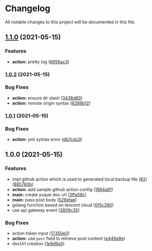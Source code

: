 # Changelog

All notable changes to this project will be documented in this file.

## [1.1.0](https://github.com/lbwa/yuque-sync/compare/v1.0.2...v1.1.0) (2021-05-15)

### Features

- **action:** pretty log ([6956ac3](https://github.com/lbwa/yuque-sync/commit/6956ac3da17def9285226eb476b16359987521b0))

### [1.0.2](https://github.com/lbwa/yuque-sync/compare/v1.0.1...v1.0.2) (2021-05-15)

### Bug Fixes

- **action:** ensure dir slash ([3438d60](https://github.com/lbwa/yuque-sync/commit/3438d603d9d934e3dcc16151fef66e72b059d4b4))
- **action:** remote origin syntax ([6289b12](https://github.com/lbwa/yuque-sync/commit/6289b1270dd2ee0c6812c0258fe2c0ed67b56196))

### [1.0.1](https://github.com/lbwa/yuque-github-hook/compare/v1.0.0...v1.0.1) (2021-05-15)

### Bug Fixes

- **action:** yml syntax error ([db7cdc0](https://github.com/lbwa/yuque-github-hook/commit/db7cdc012920bfa2fb12ee024bb6cfd166d4f038))

## 1.0.0 (2021-05-15)

### Features

- impl github action which is used to generated local backup file ([#2](https://github.com/lbwa/yuque-github-hook/issues/2)) ([885760b](https://github.com/lbwa/yuque-github-hook/commit/885760b7003e55a68bc905410667af6b231043cc))
- **action:** add sample github action config ([1884a81](https://github.com/lbwa/yuque-github-hook/commit/1884a8121b7cb20baf4525cdcd4444898cff1aea))
- **main:** create yuque doc url ([3ffa58c](https://github.com/lbwa/yuque-github-hook/commit/3ffa58c2020b956b7b42ac901e72e39f35252c8b))
- **main:** pass post body ([529efae](https://github.com/lbwa/yuque-github-hook/commit/529efaea2906a57de02035bf4a94bbbce4cf25e4))
- golang function based on tencent cloud ([0f5c280](https://github.com/lbwa/yuque-github-hook/commit/0f5c280f8b3a33106f5fab6659a1478556a37174))
- use api gateway event ([3809c35](https://github.com/lbwa/yuque-github-hook/commit/3809c3502cb9c80f1a280eb70a48b32a59a88b6f))

### Bug Fixes

- action token input ([17350e0](https://github.com/lbwa/yuque-github-hook/commit/17350e0c0e8a46896e6c5496b221226a4c090879))
- **action:** use `post` field to retrieve post content ([e449a9e](https://github.com/lbwa/yuque-github-hook/commit/e449a9ed46860ccfd583316d462dd089889d4292))
- docUrl creation ([1e9d9a5](https://github.com/lbwa/yuque-github-hook/commit/1e9d9a5d6138097beb417895101839fe6ec66275))
